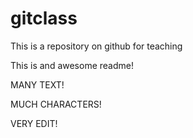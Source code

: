 gitclass
========

This is a repository on github for teaching

This is and awesome readme!

MANY TEXT!

MUCH CHARACTERS!

VERY EDIT!
